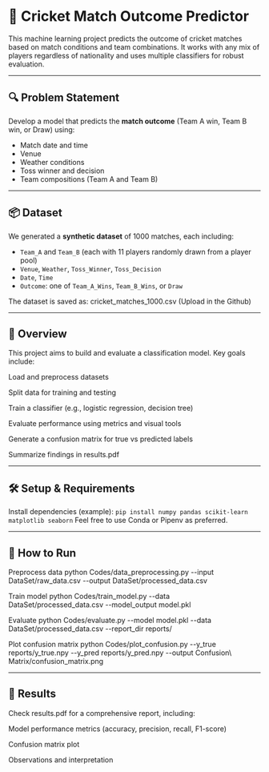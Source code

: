 # 🏏 Cricket Match Outcome Predictor

This machine learning project predicts the outcome of cricket matches based on match conditions and team combinations. It works with any mix of players regardless of nationality and uses multiple classifiers for robust evaluation.

---

## 🔍 Problem Statement

Develop a model that predicts the **match outcome** (Team A win, Team B win, or Draw) using:

- Match date and time
- Venue
- Weather conditions
- Toss winner and decision
- Team compositions (Team A and Team B)

---

## 📦 Dataset

We generated a **synthetic dataset** of 1000 matches, each including:

- `Team_A` and `Team_B` (each with 11 players randomly drawn from a player pool)
- `Venue`, `Weather`, `Toss_Winner`, `Toss_Decision`
- `Date`, `Time`
- `Outcome`: one of `Team_A_Wins`, `Team_B_Wins`, or `Draw`

The dataset is saved as: cricket_matches_1000.csv   (Upload in the Github)


---

## 🧠 Overview
This project aims to build and evaluate a classification model. Key goals include:

Load and preprocess datasets

Split data for training and testing

Train a classifier (e.g., logistic regression, decision tree)

Evaluate performance using metrics and visual tools

Generate a confusion matrix for true vs predicted labels

Summarize findings in results.pdf

---

## 🛠️ Setup & Requirements
Install dependencies (example):
`pip install numpy pandas scikit-learn matplotlib seaborn`
Feel free to use Conda or Pipenv as preferred.

---

## 🚦 How to Run
Preprocess data
python Codes/data_preprocessing.py --input DataSet/raw_data.csv --output DataSet/processed_data.csv

Train model
python Codes/train_model.py --data DataSet/processed_data.csv --model_output model.pkl

Evaluate
python Codes/evaluate.py --model model.pkl --data DataSet/processed_data.csv --report_dir reports/

Plot confusion matrix
python Codes/plot_confusion.py --y_true reports/y_true.npy --y_pred reports/y_pred.npy --output Confusion\ Matrix/confusion_matrix.png

---

## 🧪 Results
Check results.pdf for a comprehensive report, including:

Model performance metrics (accuracy, precision, recall, F1-score)

Confusion matrix plot

Observations and interpretation






